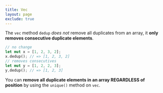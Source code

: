 ```yaml
---
title: Vec
layout: page
exclude: true
---
```


The `vec` method `dedup` *does not* remove all duplicates from an array, it **only removes consecutive duplicate elements**.
```rust
// no change
let mut x = [1, 2, 3, 2];
x.dedup(); // => [1, 2, 3, 2]
// removes consecutives
let mut y = [1, 2, 2, 3];
y,dedup(); // => [1, 2, 3]
```

You can **remove all duplicate elements in an array REGARDLESS of position** by using the `unique()` method on `vec`.
<!--stackedit_data:
eyJoaXN0b3J5IjpbLTIwNjA5OTc5MDgsLTEwNTgyOTY2NF19
-->